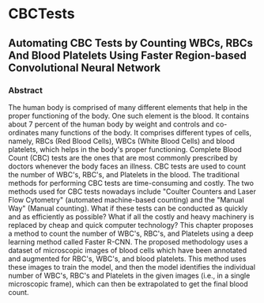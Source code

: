 # CBCTests

## Automating CBC Tests  by Counting WBCs, RBCs And Blood Platelets Using Faster Region-based Convolutional Neural Network

### Abstract
The human body is comprised of many different elements that help in the proper functioning of
the body. One such element is the blood. It contains about 7 percent of the human body by weight
and controls and co-ordinates many functions of the body. It comprises different types of cells,
namely, RBCs (Red Blood Cells), WBCs (White Blood Cells) and blood platelets, which helps in
the body's proper functioning. Complete Blood Count (CBC) tests are the ones that are most
commonly prescribed by doctors whenever the body faces an illness. CBC tests are used to count
the number of WBC's, RBC's, and Platelets in the blood. The traditional methods for performing
CBC tests are time-consuming and costly. The two methods used for CBC tests nowadays include
"Coulter Counters and Laser Flow Cytometry" (automated machine-based counting) and the
"Manual Way" (Manual counting). What if these tests can be conducted as quickly and as
efficiently as possible? What if all the costly and heavy machinery is replaced by cheap and quick
computer technology? This chapter proposes a method to count the number of WBC's, RBC's, and
Platelets using a deep learning method called Faster R-CNN. The proposed methodology uses a
dataset of microscopic images of blood cells which have been annotated and augmented for RBC's,
WBC's, and blood platelets. This method uses these images to train the model, and then the model
identifies the individual number of WBC's, RBC's and Platelets in the given images (i.e., in a single 
microscopic frame), which can then be extrapolated to get the final blood count.
